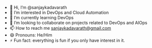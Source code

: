 - 👋 Hi, I’m @sanjaykadavarath
- 👀 I’m interested in DevOps and Cloud Automation 
- 🌱 I’m currently learning DevOps
- 💞️ I’m looking to collaborate on projects related to DevOps and AIOps
- 📫 How to reach me
  sanjaykadavarath@gmail.com
- 😄 Pronouns: He/Him
- ⚡ Fun fact: everything is fun if you only have interest in it.

<!---
sanjaykadavarath/sanjaykadavarath is a ✨ special ✨ repository because its `README.md` (this file) appears on your GitHub profile.
You can click the Preview link to take a look at your changes.
--->
